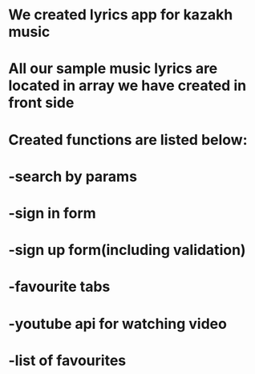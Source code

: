 # We created lyrics app for kazakh music
# All our sample music lyrics are located in array we have created in front side
# Created functions are listed below:
#   -search by params
#   -sign in form
#   -sign up form(including validation)
#   -favourite tabs
#   -youtube api for watching video
#   -list of favourites
